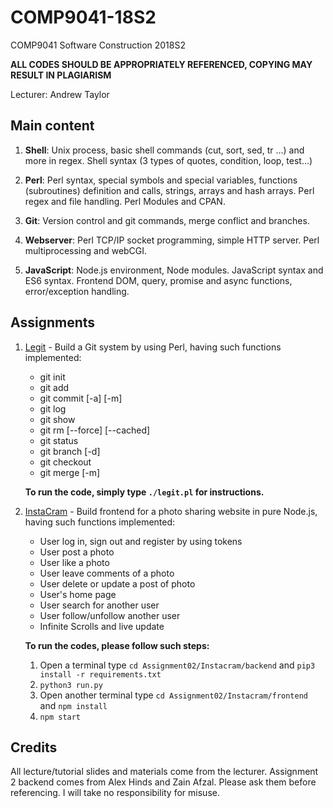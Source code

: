 # COMP9041-18S2
COMP9041 Software Construction 2018S2

**ALL CODES SHOULD BE APPROPRIATELY REFERENCED, COPYING MAY RESULT IN PLAGIARISM**

Lecturer: Andrew Taylor

## Main content

1. **Shell**: Unix process, basic shell commands (cut, sort, sed, tr ...) and more in regex. Shell syntax (3 types of quotes, condition, loop, test...)

2. **Perl**: Perl syntax, special symbols and special variables, functions (subroutines) definition and calls, strings, arrays and hash arrays. Perl regex and file handling. Perl Modules and CPAN.

3. **Git**: Version control and git commands, merge conflict and branches.

4. **Webserver**: Perl TCP/IP socket programming, simple HTTP server. Perl multiprocessing and webCGI.

5. **JavaScript**: Node.js environment, Node modules. JavaScript syntax and ES6 syntax. Frontend DOM, query, promise and async functions, error/exception handling.

## Assignments

1. [Legit](./Assignment01/legit.pl) - Build a Git system by using Perl, having such functions implemented:

    - git init
    - git add
    - git commit [-a] [-m]
    - git log
    - git show
    - git rm [--force] [--cached]
    - git status
    - git branch [-d]
    - git checkout
    - git merge [-m]

    **To run the code, simply type `./legit.pl` for instructions.**

2. [InstaCram](./Assignment02/Instacram/frontend/index.html) - Build frontend for a photo sharing website in pure Node.js, having such functions implemented:

    - User log in, sign out and register by using tokens
    - User post a photo
    - User like a photo
    - User leave comments of a photo
    - User delete or update a post of photo
    - User's home page
    - User search for another user
    - User follow/unfollow another user
    - Infinite Scrolls and live update

    **To run the codes, please follow such steps:**
    
    1. Open a terminal type `cd Assignment02/Instacram/backend` and `pip3 install -r requirements.txt`
    2. `python3 run.py`
    3. Open another terminal type `cd Assignment02/Instacram/frontend` and `npm install`
    4. `npm start`

## Credits

All lecture/tutorial slides and materials come from the lecturer. Assignment 2 backend comes from Alex Hinds and Zain Afzal. Please ask them before referencing. I will take no responsibility for misuse.
